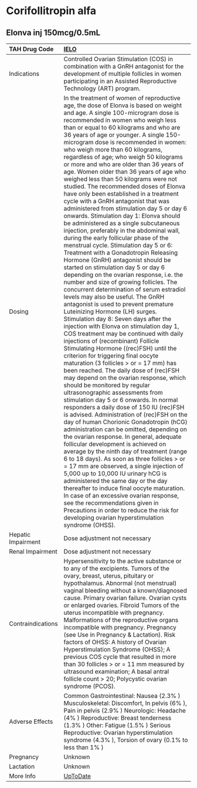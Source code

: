 # Corifollitropin alfa

## Elonva inj 150mcg/0.5mL

| TAH Drug Code      | [IELO](https://www.tahsda.org.tw/drugs/hissearch.php?drug_code=IELO)                                                                                                                                                                                                                                                                                                                                                                                                                                                                                                                                                                                                                                                                                                                                                                                                                                                                                                                                                                                                                                                                                                                                                                                                                                                                                                                                                                                                                                                                                                                                                                                                                                                                                                                                                                                                                                                                                                                                                                                                                                                                                                                                                                                                                                                                                                                                                                                                |
|:-------------------|:--------------------------------------------------------------------------------------------------------------------------------------------------------------------------------------------------------------------------------------------------------------------------------------------------------------------------------------------------------------------------------------------------------------------------------------------------------------------------------------------------------------------------------------------------------------------------------------------------------------------------------------------------------------------------------------------------------------------------------------------------------------------------------------------------------------------------------------------------------------------------------------------------------------------------------------------------------------------------------------------------------------------------------------------------------------------------------------------------------------------------------------------------------------------------------------------------------------------------------------------------------------------------------------------------------------------------------------------------------------------------------------------------------------------------------------------------------------------------------------------------------------------------------------------------------------------------------------------------------------------------------------------------------------------------------------------------------------------------------------------------------------------------------------------------------------------------------------------------------------------------------------------------------------------------------------------------------------------------------------------------------------------------------------------------------------------------------------------------------------------------------------------------------------------------------------------------------------------------------------------------------------------------------------------------------------------------------------------------------------------------------------------------------------------------------------------------------------------|
| Indications        | Controlled Ovarian Stimulation (COS) in combination with a GnRH antagonist for the development of multiple follicles in women participating in an Assisted Reproductive Technology (ART) program.                                                                                                                                                                                                                                                                                                                                                                                                                                                                                                                                                                                                                                                                                                                                                                                                                                                                                                                                                                                                                                                                                                                                                                                                                                                                                                                                                                                                                                                                                                                                                                                                                                                                                                                                                                                                                                                                                                                                                                                                                                                                                                                                                                                                                                                                   |
| Dosing             | In the treatment of women of reproductive age, the dose of Elonva is based on weight and age. A single 100-microgram dose is recommended in women who weigh less than or equal to 60 kilograms and who are 36 years of age or younger. A single 150-microgram dose is recommended in women: who weigh more than 60 kilograms, regardless of age; who weigh 50 kilograms or more and who are older than 36 years of age. Women older than 36 years of age who weighed less than 50 kilograms were not studied. The recommended doses of Elonva have only been established in a treatment cycle with a GnRH antagonist that was administered from stimulation day 5 or day 6 onwards. Stimulation day 1: Elonva should be administered as a single subcutaneous injection, preferably in the abdominal wall, during the early follicular phase of the menstrual cycle. Stimulation day 5 or 6: Treatment with a Gonadotropin Releasing Hormone (GnRH) antagonist should be started on stimulation day 5 or day 6 depending on the ovarian response, i.e. the number and size of growing follicles. The concurrent determination of serum estradiol levels may also be useful. The GnRH antagonist is used to prevent premature Luteinizing Hormone (LH) surges. Stimulation day 8: Seven days after the injection with Elonva on stimulation day 1, COS treatment may be continued with daily injections of (recombinant) Follicle Stimulating Hormone ((rec)FSH) until the criterion for triggering final oocyte maturation (3 follicles > or = 17 mm) has been reached. The daily dose of (rec)FSH may depend on the ovarian response, which should be monitored by regular ultrasonographic assessments from stimulation day 5 or 6 onwards. In normal responders a daily dose of 150 IU (rec)FSH is advised. Administration of (rec)FSH on the day of human Chorionic Gonadotropin (hCG) administration can be omitted, depending on the ovarian response. In general, adequate follicular development is achieved on average by the ninth day of treatment (range 6 to 18 days). As soon as three follicles > or = 17 mm are observed, a single injection of 5,000 up to 10,000 IU urinary hCG is administered the same day or the day thereafter to induce final oocyte maturation. In case of an excessive ovarian response, see the recommendations given in Precautions in order to reduce the risk for developing ovarian hyperstimulation syndrome (OHSS). |
| Hepatic Impairment | Dose adjustment not necessary                                                                                                                                                                                                                                                                                                                                                                                                                                                                                                                                                                                                                                                                                                                                                                                                                                                                                                                                                                                                                                                                                                                                                                                                                                                                                                                                                                                                                                                                                                                                                                                                                                                                                                                                                                                                                                                                                                                                                                                                                                                                                                                                                                                                                                                                                                                                                                                                                                       |
| Renal Impairment   | Dose adjustment not necessary                                                                                                                                                                                                                                                                                                                                                                                                                                                                                                                                                                                                                                                                                                                                                                                                                                                                                                                                                                                                                                                                                                                                                                                                                                                                                                                                                                                                                                                                                                                                                                                                                                                                                                                                                                                                                                                                                                                                                                                                                                                                                                                                                                                                                                                                                                                                                                                                                                       |
| Contraindications  | Hypersensitivity to the active substance or to any of the excipients. Tumors of the ovary, breast, uterus, pituitary or hypothalamus. Abnormal (not menstrual) vaginal bleeding without a known/diagnosed cause. Primary ovarian failure. Ovarian cysts or enlarged ovaries. Fibroid Tumors of the uterus incompatible with pregnancy. Malformations of the reproductive organs incompatible with pregnancy. Pregnancy (see Use in Pregnancy & Lactation). Risk factors of OHSS: A history of Ovarian Hyperstimulation Syndrome (OHSS); A previous COS cycle that resulted in more than 30 follicles > or = 11 mm measured by ultrasound examination; A basal antral follicle count > 20; Polycystic ovarian syndrome (PCOS).                                                                                                                                                                                                                                                                                                                                                                                                                                                                                                                                                                                                                                                                                                                                                                                                                                                                                                                                                                                                                                                                                                                                                                                                                                                                                                                                                                                                                                                                                                                                                                                                                                                                                                                                       |
| Adverse Effects    | Common Gastrointestinal: Nausea (2.3% ) Musculoskeletal: Discomfort, In pelvis (6% ), Pain in pelvis (2.9% ) Neurologic: Headache (4% ) Reproductive: Breast tenderness (1.3% ) Other: Fatigue (1.5% ) Serious Reproductive: Ovarian hyperstimulation syndrome (4.3% ), Torsion of ovary (0.1% to less than 1% )                                                                                                                                                                                                                                                                                                                                                                                                                                                                                                                                                                                                                                                                                                                                                                                                                                                                                                                                                                                                                                                                                                                                                                                                                                                                                                                                                                                                                                                                                                                                                                                                                                                                                                                                                                                                                                                                                                                                                                                                                                                                                                                                                    |
| Pregnancy          | Unknown                                                                                                                                                                                                                                                                                                                                                                                                                                                                                                                                                                                                                                                                                                                                                                                                                                                                                                                                                                                                                                                                                                                                                                                                                                                                                                                                                                                                                                                                                                                                                                                                                                                                                                                                                                                                                                                                                                                                                                                                                                                                                                                                                                                                                                                                                                                                                                                                                                                             |
| Lactation          | Unknown                                                                                                                                                                                                                                                                                                                                                                                                                                                                                                                                                                                                                                                                                                                                                                                                                                                                                                                                                                                                                                                                                                                                                                                                                                                                                                                                                                                                                                                                                                                                                                                                                                                                                                                                                                                                                                                                                                                                                                                                                                                                                                                                                                                                                                                                                                                                                                                                                                                             |
| More Info          | [UpToDate](https://www.uptodate.com/contents/corifollitropin-alfa-drug-information)                                                                                                                                                                                                                                                                                                                                                                                                                                                                                                                                                                                                                                                                                                                                                                                                                                                                                                                                                                                                                                                                                                                                                                                                                                                                                                                                                                                                                                                                                                                                                                                                                                                                                                                                                                                                                                                                                                                                                                                                                                                                                                                                                                                                                                                                                                                                                                                 |

